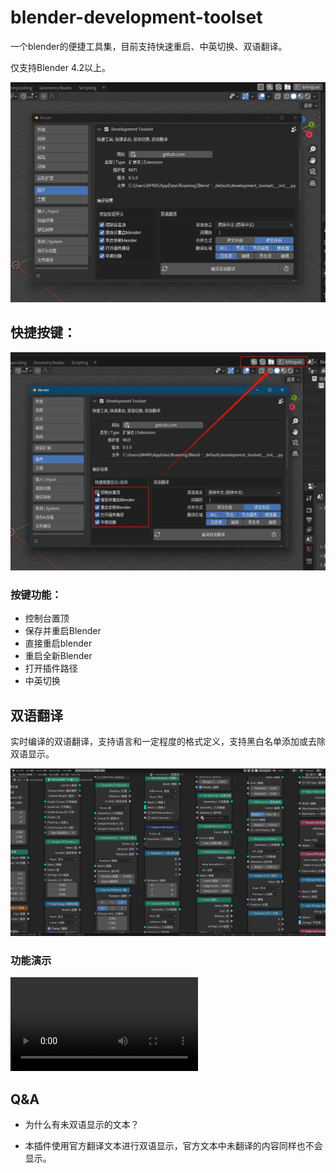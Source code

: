 # blender-development-toolset

一个blender的便捷工具集，目前支持快速重启、中英切换、双语翻译。

仅支持Blender 4.2以上。

![preview](./resource/img/preview.png)

## 快捷按键：

![quick_btn](./resource/img/quick_btn.webp)

### 按键功能：

- 控制台置顶
- 保存并重启Blender
- 直接重启blender
- 重启全新Blender
- 打开插件路径
- 中英切换

## 双语翻译

实时编译的双语翻译，支持语言和一定程度的格式定义，支持黑白名单添加或去除双语显示。

![bilingual](./resource/img/bilingual.png)

### 功能演示

<video src="./resource/img/demonstration .mp4"></video>



## Q&A

- 为什么有未双语显示的文本？

- 本插件使用官方翻译文本进行双语显示，官方文本中未翻译的内容同样也不会显示。



